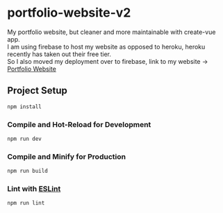 # portfolio-website-v2

My portfolio website, but cleaner and more maintainable with create-vue app.\
I am using firebase to host my website as opposed to heroku, heroku recently has taken out their free tier.\
So I also moved my deployment over to firebase, link to my website -> [Portfolio Website](https://portfolio-website-v2-7909b.firebaseapp.com/)

## Project Setup

```sh
npm install
```

### Compile and Hot-Reload for Development

```sh
npm run dev
```

### Compile and Minify for Production

```sh
npm run build
```

### Lint with [ESLint](https://eslint.org/)

```sh
npm run lint
```
